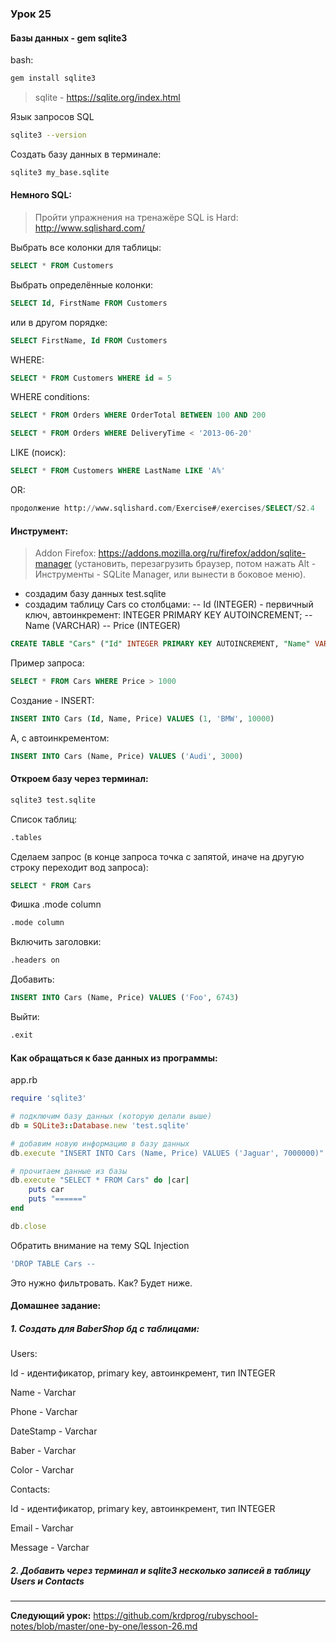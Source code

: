 ### Урок 25

#### Базы данных - gem sqlite3

bash:
```bash
gem install sqlite3
```
> sqlite - https://sqlite.org/index.html

Язык запросов SQL

```bash
sqlite3 --version
```

Создать базу данных в терминале:

```bash
sqlite3 my_base.sqlite
```
#### Немного SQL:
> Пройти упражнения на тренажёре SQL is Hard: http://www.sqlishard.com/

Выбрать все колонки для таблицы:
```sql
SELECT * FROM Customers
```
Выбрать определённые колонки:
```sql
SELECT Id, FirstName FROM Customers
```
или в другом порядке:
```sql
SELECT FirstName, Id FROM Customers
```
WHERE:
```sql
SELECT * FROM Customers WHERE id = 5
```
WHERE conditions:
```sql
SELECT * FROM Orders WHERE OrderTotal BETWEEN 100 AND 200
```
```sql
SELECT * FROM Orders WHERE DeliveryTime < '2013-06-20'
```
LIKE (поиск):
```sql
SELECT * FROM Customers WHERE LastName LIKE 'A%'
```
OR:
```sql
продолжение http://www.sqlishard.com/Exercise#/exercises/SELECT/S2.4
```
#### Инструмент:
> Addon Firefox: https://addons.mozilla.org/ru/firefox/addon/sqlite-manager (установить, перезагрузить браузер, потом нажать Alt - Инструменты - SQLite Manager, или вынести в боковое меню).

- создадим базу данных test.sqlite
- создадим таблицу Cars со столбцами:
-- Id (INTEGER) - первичный ключ, автоинкремент: INTEGER PRIMARY KEY AUTOINCREMENT;
-- Name (VARCHAR)
-- Price (INTEGER)

```sql
CREATE TABLE "Cars" ("Id" INTEGER PRIMARY KEY AUTOINCREMENT, "Name" VARCHAR, "Price" INTEGER)
```
Пример запроса:
```sql
SELECT * FROM Cars WHERE Price > 1000
```
Создание - INSERT:
```sql
INSERT INTO Cars (Id, Name, Price) VALUES (1, 'BMW', 10000)
```
А, с автоинкрементом:
```sql
INSERT INTO Cars (Name, Price) VALUES ('Audi', 3000)
```
#### Откроем базу через терминал:
```bash
sqlite3 test.sqlite
```
Список таблиц:
```bash
.tables
```
Сделаем запрос (в конце запроса точка с запятой, иначе на другую строку переходит вод запроса):
```sql
SELECT * FROM Cars
```
Фишка .mode column
```bash
.mode column
```
Включить заголовки:
```bash
.headers on
```
Добавить:
```sql
INSERT INTO Cars (Name, Price) VALUES ('Foo', 6743)
```
Выйти:
```bash
.exit
```
#### Как обращаться к базе данных из программы:

app.rb
```ruby
require 'sqlite3'

# подключим базу данных (которую делали выше)
db = SQLite3::Database.new 'test.sqlite'

# добавим новую информацию в базу данных
db.execute "INSERT INTO Cars (Name, Price) VALUES ('Jaguar', 7000000)"

# прочитаем данные из базы
db.execute "SELECT * FROM Cars" do |car|
	puts car
	puts "======"
end

db.close
```
Обратить внимание на тему SQL Injection
```sql
'DROP TABLE Cars -- 
```
Это нужно фильтровать. Как? Будет ниже.

#### Домашнее задание:

##### 1. Создать для BaberShop бд с таблицами:

Users:

Id - идентификатор, primary key, автоинкремент, тип INTEGER

Name - Varchar

Phone - Varchar

DateStamp - Varchar

Baber - Varchar

Color - Varchar

Contacts:

Id - идентификатор, primary key, автоинкремент, тип INTEGER

Email - Varchar

Message - Varchar

##### 2. Добавить через терминал и sqlite3 несколько записей в таблицу Users и Contacts

---
**Следующий урок:**  https://github.com/krdprog/rubyschool-notes/blob/master/one-by-one/lesson-26.md